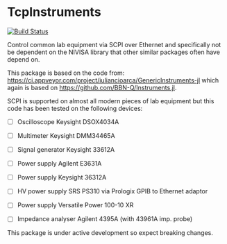 # TcpInstruments

[![Build Status](https://travis-ci.com/github/Orchard-Ultrasound-Innovation/TcpInstruments.jl.svg?branch=master)](https://travis-ci.com/github/Orchard-Ultrasound-Innovation/TcpInstruments.jl)


Control common lab equipment via SCPI over Ethernet and specifically not be dependent on the NIVISA library that other similar packages often have depend on.

This package is based on the code from: https://ci.appveyor.com/project/iuliancioarca/GenericInstruments-jl
which again is based on https://github.com/BBN-Q/Instruments.jl. 

SCPI is supported on almost all modern pieces of lab equipment but this code has been tested on the following devices:
- [ ] Oscilloscope Keysight DSOX4034A
- [ ] Multimeter Keysight DMM34465A
- [ ] Signal generator Keysight 33612A
- [ ] Power supply Agilent E3631A
- [ ] Power supply Keysight 36312A
- [ ] HV power supply SRS PS310 via Prologix GPIB to Ethernet adaptor
- [ ] Power supply Versatile Power 100-10 XR
- [ ] Impedance analyser Agilent 4395A (with 43961A imp. probe)


This package is under active development so expect breaking changes. 